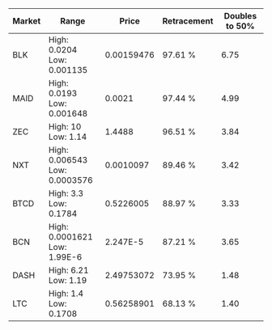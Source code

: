 | Market | Range | Price| Retracement | Doubles to 50% |
| --- | --- | --- | --- | --- |
| BLK | High: 0.0204<br />Low: 0.001135 | 0.00159476 | 97.61 % | 6.75 |
| MAID | High: 0.0193<br />Low: 0.001648 | 0.0021 | 97.44 % | 4.99 |
| ZEC | High: 10<br />Low: 1.14 | 1.4488 | 96.51 % | 3.84 |
| NXT | High: 0.006543<br />Low: 0.0003576 | 0.0010097 | 89.46 % | 3.42 |
| BTCD | High: 3.3<br />Low: 0.1784 | 0.5226005 | 88.97 % | 3.33 |
| BCN | High: 0.0001621<br />Low: 1.99E-6 | 2.247E-5 | 87.21 % | 3.65 |
| DASH | High: 6.21<br />Low: 1.19 | 2.49753072 | 73.95 % | 1.48 |
| LTC | High: 1.4<br />Low: 0.1708 | 0.56258901 | 68.13 % | 1.40 |

